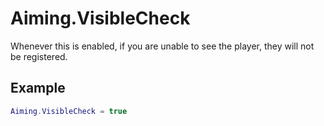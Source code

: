 # Aiming.VisibleCheck
Whenever this is enabled, if you are unable to see the player, they will not be registered.

## Example
```lua
Aiming.VisibleCheck = true
```